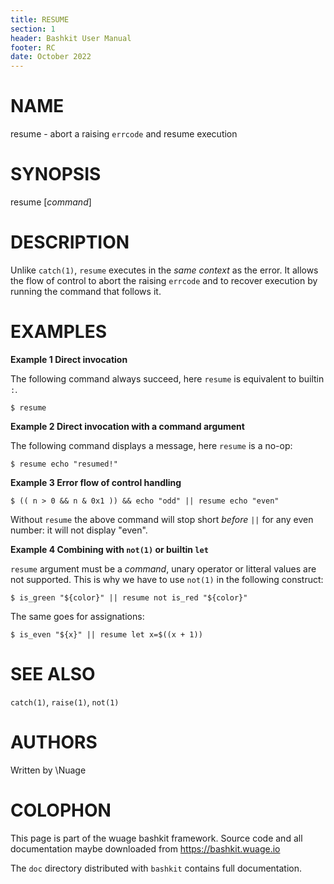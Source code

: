 ```yaml
---
title: RESUME
section: 1
header: Bashkit User Manual
footer: RC
date: October 2022
---
```


# NAME

resume - abort a raising `errcode` and resume execution

# SYNOPSIS

resume [*command*]

# DESCRIPTION

Unlike `catch(1)`, `resume` executes in the *same context* as the error.
It allows the flow of control to abort the raising `errcode` and to recover
execution by running the command that follows it.

# EXAMPLES

  **Example 1 Direct invocation**

  The following command always succeed, here `resume` is equivalent to
  builtin `:`.

    $ resume

  **Example 2 Direct invocation with a command argument**

  The following command displays a message, here `resume` is a no-op:

    $ resume echo "resumed!"

  **Example 3 Error flow of control handling**

    $ (( n > 0 && n & 0x1 )) && echo "odd" || resume echo "even"

  Without `resume` the above command will stop short *before* `||` for any
  even number: it will not display "even".

  **Example 4 Combining with `not(1)` or builtin `let`**

  `resume` argument must be a *command*, unary operator or litteral values
  are not supported. This is why we have to use `not(1)` in the following
  construct:

    $ is_green "${color}" || resume not is_red "${color}"

  The same goes for assignations:

    $ is_even "${x}" || resume let x=$((x + 1))

# SEE ALSO

`catch(1)`, `raise(1)`, `not(1)`

# AUTHORS
Written by \\Nuage

# COLOPHON
This page is part of the wuage bashkit framework. Source code and all
documentation maybe downloaded from <https://bashkit.wuage.io>

The `doc` directory distributed with `bashkit` contains full documentation.
